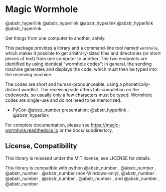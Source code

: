 # Magic Wormhole

@abstr_hyperlink @abstr_hyperlink @abstr_hyperlink @abstr_hyperlink @abstr_hyperlink 

Get things from one computer to another, safely.

This package provides a library and a command-line tool named `wormhole`, which makes it possible to get arbitrary-sized files and directories (or short pieces of text) from one computer to another. The two endpoints are identified by using identical "wormhole codes": in general, the sending machine generates and displays the code, which must then be typed into the receiving machine.

The codes are short and human-pronounceable, using a phonetically-distinct wordlist. The receiving side offers tab-completion on the codewords, so usually only a few characters must be typed. Wormhole codes are single-use and do not need to be memorized.

  * PyCon @abstr_number presentation: @abstr_hyperlink , @abstr_hyperlink 



For complete documentation, please see https://magic-wormhole.readthedocs.io or the docs/ subdirectory.

## License, Compatibility

This library is released under the MIT license, see LICENSE for details.

This library is compatible with python @abstr_number . @abstr_number , @abstr_number . @abstr_number (non-Windows-only), @abstr_number . @abstr_number , @abstr_number . @abstr_number , and @abstr_number . @abstr_number .
